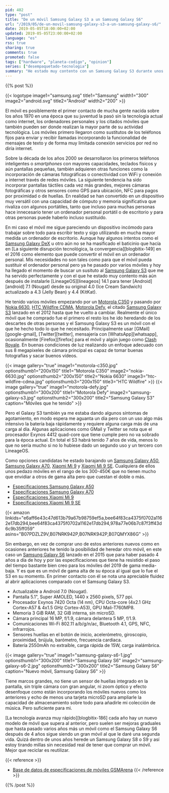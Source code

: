 ```yaml
---
pid: 402
type: "post"
title: "De un móvil Samsung Galaxy S3 a un Samsung Galaxy S6"
url: "/2019/05/de-un-movil-samsung-galaxy-s3-a-un-samsung-galaxy-s6/"
date: 2019-05-05T18:00:00+02:00
updated: 2019-05-05T23:00:00+02:00
language: "es"
rss: true
sharing: true
comments: true
promoted: false
tags: ["hardware", "planeta-codigo", "opinion"]
series: ["desempaquetado-tecnologia"]
summary: "He estado muy contento con un Samsung Galaxy S3 durante unos 3 o 4 años más al instalarle LineageOS 7.1 y en ningún momento no ha habido nada de lo que he necesitado hacer que no puediera por no tener capacidad, aún teniendo solo 1GB de memoria. Al abrir aplicaciones o alguna opción era un poco lento pero aceptable según mi criterio. Ahora he pasado a un Samsung Galaxy S6 que hoy día es un móvil ya viejo pero para mi suficiente. En los días que llevo usándolo estoy más que satisfecho, la mejora de rendmiento es apreciable respecto al S3. Si con el S3 ya estaba contento y tenía suficiente, con el S6 creo que será otro móvil del que guardaré un grato recuerdo."
---
```


{{% post %}}

{{< logotype image1="samsung.svg" title1="Samsung" width1="300" image2="android.svg" title2="Android" width2="200" >}}

El móvil es posiblemente el primer contacto de mucha gente nacida sobre los años 1970 en una época que su juventud la pasó sin la tecnología actual como internet, los ordenadores personales y los citados móviles que también pueden ser donde realizan la mayor parte de su actividad tecnológica. Los móviles primero llegaron como sustitutos de los teléfonos fijos para enviar y recibir llamadas incorporando la funcionalidad de mensajes de texto y de forma muy limitada conexión servicios por red no diría internet.

Sobre la década de los años 2000 se desarrollaron los primeros teléfonos inteligentes o _smartphones_ con mayores capacidades, teclados físicos y aún pantallas pequeñas, también adquieren otras funciones como la incorporación de cámaras fotográficas o conectividad con WiFi y conexión a internet través de redes móviles. La siguiente tendencia ha sido incorporar pantallas táctiles cada vez más grandes, mejores cámaras fotográficas y otros sensores como GPS para ubicación, NFC para pagos por proximidad o de huellas. En realidad se han convertido en un dispositivo muy versátil con una capacidad de cómputo y memoria significativa que rivaliza con algunos portátiles, tanto que incluso para muchas personas hace innecesario tener un ordenador personal portátil o de escritorio y para otras personas puede haberlo incluso sustituido.

En mi caso el móvil me sigue pareciendo un dispositivo incómodo para trabajar sobre todo para escribir texto y sigo utilizando en mucha mayor medida un ordenador de escritorio. Aunque hay algunos intentos como el [Samsung Galaxy DeX](https://www.samsung.com/global/galaxy/apps/samsung-dex/) u otro aún no se ha masificado el baticinio que hacía en [La siguiente disrupción tecnológica, la convergencia][blogbitix-149] en el 2016 como elemento que puede convertir el móvil en un ordenador personal. Mis necesidades no son tales como para que el móvil pueda sustituir el ordenador personal pero ya he pasado por varios móviles y hoy ha llegado el momento de buscar un susituto al [Samsung Galaxy S3](https://es.wikipedia.org/wiki/Samsung_Galaxy_S_III) que me ha servido perfectamente y con el que he estado muy contento más aún después de instalarle [LineageOS][lineageos] 14.1 para tener [Android][android] 7.1 (Nougat) desde su original 4.0 (Ice Cream Sandwich) actualizado a 4.3 (Jelly Bean) y 4.4 (KitKat).

He tenido varios móviles empezando por un [Motorola C350](https://www.gsmarena.com/motorola_c350-381.php) y pasando por [Nokia 6630](https://www.gsmarena.com/nokia_6630-811.php), [HTC Wildfire CDMA](https://www.gsmarena.com/htc_wildfire_cdma-3577.php), [Motorola Defy](https://www.gsmarena.com/motorola_defy+-4098.php), el citado [Samsung Galaxy S3](https://www.gsmarena.com/samsung_i9300_galaxy_s_iii-4238.php) lanzado en el 2012 hasta que he vuelto a cambiar. Realmente el único móvil que he comprado fue el primero el resto los he ido heredando de los descartes de otras personas y el Samsung Galaxy S3 es un móvil con el que he hecho todo lo que he necesitado. Principalmente usar [GMail][google-gmail], [Twitter][twitter], mensajería con [WhatsApp][whatsapp], ocasionalmente [Firefox][firefox] para el móvil y algún juego como [Clash Royale](https://play.google.com/store/apps/details?id=com.supercell.clashroyale&hl=es). En buenas condiciones de luz realizando un enfoque adecuado con sus 8 megapixeles de cámara principal es capaz de tomar buenas fotografías y sacar buenos vídeos.

{{< image
    gallery="true"
    image1="motorola-c350.jpg" optionsthumb1="200x150" title1="Motorola C350"
    image2="nokia-6630.jpg" optionsthumb2="200x150" title2="Nokia 6630"
    image3="htc-wildfire-cdma.jpg" optionsthumb3="200x150" title3="HTC Wildfire" >}}
{{< image
    gallery="true"
    image1="motorola-defy.jpg" optionsthumb1="300x200" title1="Motorola Defy"
    image2="samsung-galaxy-s3.jpg" optionsthumb2="300x200" title2="Samsung Galaxy S3"        
    caption="Móviles que he tenido" >}}

Pero el Galaxy S3 también ya me estaba dando algunos síntomas de agotamiento, en modo espera me aguanta un día pero con un uso algo más intensivo la batería baja rápidamente y requiere alguna carga más de una carga al día. Algunas aplicaciones como GMail y Twitter se nota que el procesador Exynos 4412 quad-core que tiene cumple pero no va sobrado para la época actual. En total el S3 habrá tenido 7 años de vida, menos lo que no sería mucho si no lo hubiese dado un segundo uso y un tercero con LineageOS.

Como opciones candidatas he estado barajando un [Samsung Galaxy A50](https://www.samsung.com/es/smartphones/galaxy-a50/SM-A505FZKSPHE/), [Samsung Galaxy A70](https://www.samsung.com/es/smartphones/galaxy-a70-a705/SM-A705FZKUPHE/), [Xiaomi Mi 9](https://www.mi.com/es/mi9/) y [Xiaomi Mi 9 SE](https://www.mi.com/es/mi-9-se/). Cualquiera de ellos unos pedazo móviles en el rango de los 300-450€ que no tienen mucho que envidiar a otros de gama alta pero que cuestan el doble o más.

* [Especificaciones Samsung Galaxy A50](https://www.gsmarena.com/samsung_galaxy_a50-9554.php)
* [Especificaciones Samsung Galaxy A70](https://www.gsmarena.com/samsung_galaxy_a70-9646.php)
* [Especificaciones Xiaomi Mi 9](https://www.gsmarena.com/xiaomi_mi_9-9507.php)
* [Especificaciones Xiaomi Mi 9 SE](https://www.gsmarena.com/xiaomi_mi_9_se-9583.php)

{{< amazon
    linkids="e6aff6e43c47d613b79a67b98759ef5a,bee64f83ca4375f0702a1162e17db294,bee64f83ca4375f0702a1162e17db294,978a77e06b7c87f3ff43d6c9b35ff059"
    asins="B07PDZLZ9V,B07NRK942P,B07NRK942P,B07QMYX86G" >}}

Sin embargo, en vez de comprar uno de estos anteriores nuevos como en ocasiones anteriores he tenido la posibilidad de heredar otro móvil, en este caso un [Samsung Galaxy S6](https://www.gsmarena.com/samsung_galaxy_s6-6849.php) lanzado en el 2015 que para haber pasado 4 años a día de hoy y por las especificaciones que tiene ha resistido el paso del tiempo bastante bien creo para los móviles del 2019 de gama media-baja. Y es que es un móvil de gama alta de su época al igual que lo fue el S3 en su momento. En primer contacto con él se nota una apreciable fluidez al abrir aplicaciones comparado con el Samsung Galaxy S3.

* Actualizable a Android 7.0 (Nougat).
* Pantalla 5.1", Super AMOLED, 1440 x 2560 pixels, 577 ppi.
* Procesador Exynos 7420 Octa (14 nm), CPU Octa-core (4x2.1 GHz Cortex-A57 & 4x1.5 GHz Cortex-A53), GPU Mali-T760MP8.
* Memoria 3 GiB RAM, 32 GiB interna, sin microSD.
* Cámara principal 16 MP, f/1.9, cámara delantera 5 MP, f/1.9.
* Comunicaciones Wi-Fi 802.11 a/b/g/n/ac, Bluetooth 4.1, GPS, NFC, infrarrojos.
* Sensores huellas en el botón de inicio, acelerómetro, giroscopio, proximidad, brújula, barómetro, frecuencia cardiaca.
* Batería 2550mAh no extraíble, carga rápida de 15W, carga inalámbrica.

{{< image
    gallery="true"
    image1="samsung-galaxy-s6-1.jpg" optionsthumb1="300x200" title1="Samsung Galaxy S6"
    image2="samsung-galaxy-s6-2.jpg" optionsthumb2="300x200" title2="Samsung Galaxy S6"
    caption="Nuevo móvil, Samsung Galaxy S6" >}}

Tiene marcos grandes, no tiene un sensor de huellas integrado en la pantalla, sin triple cámara con gran angular, ni zoom óptico y efecto desenfoque como están incorporando los móviles nuevos como los anteriores y echo de menos una tarjeta microSD para ampliarle la capacidad de almacenamiento sobre todo para añadirle mi colección de música. Pero suficiente para mi.

[La tecnología avanza muy rápido][blogbitix-186] cada año hay un nuevo modelo de móvil que supera al anterior, pero suelen ser mejoras graduales que hasta pasado varios años más un móvil como el Samsung Galaxy S6 después de 4 años sigue siendo un gran móvil al que le daré una segunda vida. Quizá dentro de unos años herede un Samsung Galaxy S8 o S9 y así estoy tirando millas sin necesidad real de tener que comprar un móvil. Mejor que reciclar es reutilizar.

{{< reference >}}
* [Base de datos de especificaciones de móviles GSMArena](https://www.gsmarena.com)
{{< /reference >}}

{{% /post %}}
